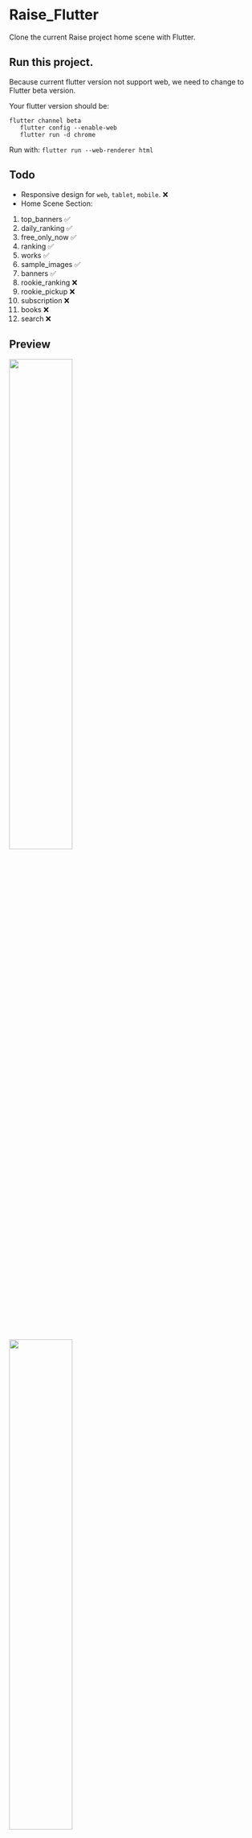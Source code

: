 # Raise_Flutter

Clone the current Raise project home scene with Flutter.


## Run this project.
Because current flutter version not support web, we need to change to Flutter beta version.

Your flutter version should be:
```
flutter channel beta
   flutter config --enable-web
   flutter run -d chrome
```


Run with:
`flutter run --web-renderer html`


## Todo

- Responsive design for `web`, `tablet`, `mobile`. ❌
- Home Scene Section:
1. top_banners ✅
2. daily_ranking ✅
3. free_only_now ✅
4. ranking ✅
5. works ✅
6. sample_images ✅
7. banners ✅
8. rookie_ranking ❌
9. rookie_pickup ❌
10. subscription ❌
11. books ❌
12. search ❌


## Preview
<p float="left">
   <img src="https://user-images.githubusercontent.com/74288465/120816450-5311df80-c583-11eb-851b-65dff3293626.png" width="50%"/>
   <img src="https://user-images.githubusercontent.com/74288465/120816465-57d69380-c583-11eb-9392-c2d1ada6897a.png" width="50%"/>
   <img src="https://user-images.githubusercontent.com/74288465/120816469-5907c080-c583-11eb-8b30-0993f079b440.png" width="50%"/>
   <img src="https://user-images.githubusercontent.com/74288465/120816475-59a05700-c583-11eb-84b2-17637cb69880.png" width="50%"/>
</p>
